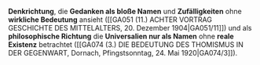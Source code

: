 
**Denkrichtung**, die **Gedanken als bloße Namen** und **Zufälligkeiten** ohne **wirkliche Bedeutung** ansieht ([[GA051 (11.) ACHTER VORTRAG GESCHICHTE DES MITTELALTERS, 20. Dezember 1904|GA051/11]]) und als **philosophische Richtung** die **Universalien nur als Namen** ohne **reale Existenz** betrachtet ([[GA074 (3.) DIE BEDEUTUNG DES THOMISMUS IN DER GEGENWART, Dornach, Pfingstsonntag, 24. Mai 1920|GA074/3]]).
